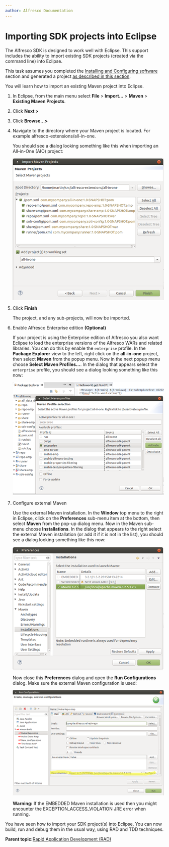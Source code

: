 ```yaml
---
author: Alfresco Documentation
---
```


# Importing SDK projects into Eclipse

The Alfresco SDK is designed to work well with Eclipse. This support includes the ability to import existing SDK projects \(created via the command line\) into Eclipse.

This task assumes you completed the [Installing and Configuring software](../concepts/alfresco-sdk-installing-prerequisite-software.md) section and generated a project [as described in this section](../concepts/alfresco-sdk-tutorials-archetypes.md).

You will learn how to import an existing Maven project into Eclipse.

1.  In Eclipse, from the main menu select **File** \> **Import...** \> **Maven** \> **Existing Maven Projects**.

2.  Click **Next \>**

3.  Click **Browse...\>**

4.  Navigate to the directory where your Maven project is located. For example alfresco-extensions/all-in-one.

    You should see a dialog looking something like this when importing an All-in-One \(AIO\) project:

    ![](../images/alfresco-sdk-eclipse-import-project.png)

5.  Click **Finish**

    The project, and any sub-projects, will now be imported.

6.  Enable Alfresco Enterprise edition **\(Optional\)**

    If your project is using the Enterprise edition of Alfresco you also want Eclipse to load the enterprise versions of the Alfresco WARs and related libraries. You can do this by enable the `enterprise` profile. In the **Package Explorer** view to the left, right click on the **all-in-one** project, then select **Maven** from the popup menu. Now in the next popup menu choose **Select Maven Profiles...**. In the dialog that appears select the `enterprise` profile, you should see a dialog looking something like this now:

    ![](../images/alfresco-sdk-eclipse-import-activate-profile.png)

7.  Configure external Maven

    Use the external Maven installation. In the **Window** top menu to the right in Eclipse, click on the **Preferences** sub-menu item at the bottom, then select **Maven** from the pop-up dialog menu. Now in the Maven sub-menu choose **Installations**. In the dialog that appears to the right select the external Maven installation \(or add it if it is not in the list\), you should see a dialog looking something like this now:

    ![](../images/alfresco-sdk-eclipse-import-external-maven-config.png)

    Now close this **Preferences** dialog and open the **Run Configurations** dialog. Make sure the external Maven configuration is used:

    ![](../images/alfresco-sdk-eclipse-import-external-maven-config2.png)

    **Warning:** If the EMBEDDED Maven installation is used then you might encounter the EXCEPTION\_ACCESS\_VIOLATION JRE error when running.


You have seen how to import your SDK project\(s\) into Eclipse. You can now build, run and debug them in the usual way, using RAD and TDD techniques.

**Parent topic:**[Rapid Application Development \(RAD\)](../concepts/alfresco-sdk-rad.md)


